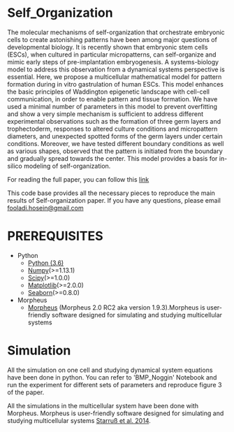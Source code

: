 # Self_Organization
The molecular mechanisms of self-organization that orchestrate embryonic cells to create astonishing patterns have been among major questions of developmental biology. It is recently shown that embryonic stem cells (ESCs), when cultured in particular micropatterns, can self-organize and mimic early steps of pre-implantation embryogenesis. A systems-biology model to address this observation from a dynamical systems perspective is essential. Here, we propose a multicellular mathematical model for pattern formation during in vitro gastrulation of human ESCs. This model enhances the basic principles of Waddington epigenetic landscape with cell-cell communication, in order to enable pattern and tissue formation. We have used a minimal number of parameters in this model to prevent overfitting and show a very simple mechanism is sufficient to address different experimental observations such as the formation of three germ layers and trophectoderm, responses to altered culture conditions and micropattern diameters, and unexpected spotted forms of the germ layers under certain conditions. Moreover, we have tested different boundary conditions as well as various shapes, observed that the pattern is initiated from the boundary and gradually spread towards the center. This model provides a basis for in-silico modeling of self-organization.

For reading the full paper, you can follow this [link](https://www.biorxiv.org/content/early/2018/01/01/241604)

This code base provides all the necessary pieces to reproduce the main results of Self-organization paper. If you have any questions, please email [fooladi.hosein@gmail.com](fooladi.hosein@gmail.com)

# PREREQUISITES

* Python 
    + [Python (3.6)](https://www.python.org/downloads/)
    + [Numpy](http://www.numpy.org/)(>=1.13.1)
    + [Scipy](https://www.scipy.org/)(>=1.0.0)
    + [Matplotlib](https://matplotlib.org/)(>=2.0.0)
    + [Seaborn](https://seaborn.pydata.org/)(>=0.8.0)
* Morpheus
    + [Morpheus](https://imc.zih.tu-dresden.de/wiki/morpheus/doku.php) (Morpheus 2.0 RC2 aka version 1.9.3).Morpheus is user-friendly software designed for simulating and studying multicellular systems
    
 # Simulation
 All the simulation on one cell and studying dynamical system equations have been done in python. You can refer to 'BMP_Noggin' Notebook and run the experiment for different sets of parameters and reproduce figure 3 of the paper. 
 
 All the simulations in the multicellular system have been done with Morpheus. Morpheus is user-friendly software designed for simulating and studying multicellular systems [Starruß et al. 2014](https://academic.oup.com/bioinformatics/article/30/9/1331/234757).
    
    
